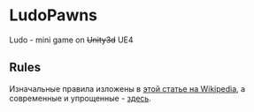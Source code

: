 # LudoPawns

Ludo - mini game on ~~Unity3d~~ UE4

## Rules

Изначальные правила изложены в [этой статье на Wikipedia](https://ru.wikipedia.org/wiki/%D0%9B%D1%83%D0%B4%D0%BE_(%D0%B8%D0%B3%D1%80%D0%B0)), а современные и упрощенные - [здесь](http://www.printplay.ru/ludo-nastolnaya-igra-raspechatat-i-igrat/).

